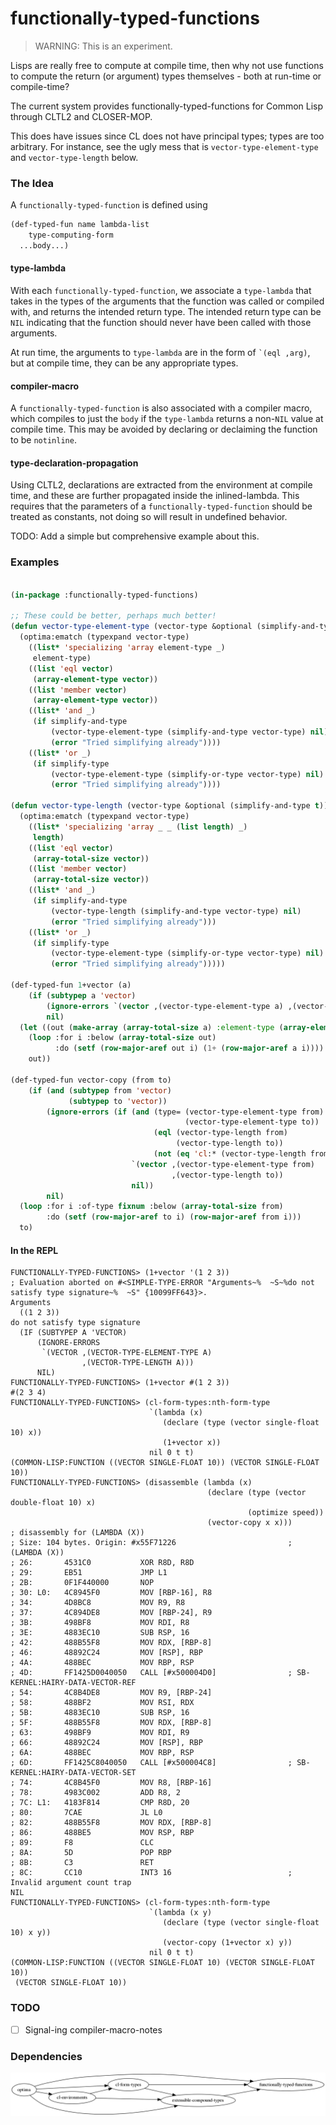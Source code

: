 # functionally-typed-functions

> WARNING: This is an experiment.

Lisps are really free to compute at compile time, then why not use functions to compute the return (or argument) types themselves - both at run-time or compile-time?

The current system provides functionally-typed-functions for Common Lisp through CLTL2 and CLOSER-MOP.

This does have issues since CL does not have principal types; types are too arbitrary. For instance, see the ugly mess that is `vector-type-element-type` and `vector-type-length` below.

### The Idea

A `functionally-typed-function` is defined using

```lisp
(def-typed-fun name lambda-list
    type-computing-form
  ...body...)
```

#### type-lambda

With each `functionally-typed-function`, we associate a `type-lambda` that takes in the types of the arguments that the function was called or compiled with, and returns the intended return type. The intended return type can be `NIL` indicating that the function should never have been called with those arguments.

At run time, the arguments to `type-lambda` are in the form of `` `(eql ,arg) ``, but at compile time, they can be any appropriate types.

#### compiler-macro

A `functionally-typed-function` is also associated with a compiler macro, which compiles to just the `body` if the `type-lambda` returns a non-`NIL` value at compile time. This may be avoided by declaring or declaiming the function to be `notinline`.

#### type-declaration-propagation

Using CLTL2, declarations are extracted from the environment at compile time, and these are further propagated inside the inlined-lambda. This requires that the parameters of a `functionally-typed-function` should be treated as constants, not doing so will result in undefined behavior.

TODO: Add a simple but comprehensive example about this.

### Examples

```lisp

(in-package :functionally-typed-functions)

;; These could be better, perhaps much better!
(defun vector-type-element-type (vector-type &optional (simplify-and-type t))
  (optima:ematch (typexpand vector-type)
    ((list* 'specializing 'array element-type _)
     element-type)
    ((list 'eql vector)
     (array-element-type vector))
    ((list 'member vector)
     (array-element-type vector))
    ((list* 'and _)
     (if simplify-and-type
         (vector-type-element-type (simplify-and-type vector-type) nil)
         (error "Tried simplifying already"))))
    ((list* 'or _)
     (if simplify-type
         (vector-type-element-type (simplify-or-type vector-type) nil)
         (error "Tried simplifying already"))))

(defun vector-type-length (vector-type &optional (simplify-and-type t))
  (optima:ematch (typexpand vector-type)
    ((list* 'specializing 'array _ _ (list length) _)
     length)
    ((list 'eql vector)
     (array-total-size vector))
    ((list 'member vector)
     (array-total-size vector))
    ((list* 'and _)
     (if simplify-and-type
         (vector-type-length (simplify-and-type vector-type) nil)
         (error "Tried simplifying already")))
    ((list* 'or _)
     (if simplify-type
         (vector-type-element-type (simplify-or-type vector-type) nil)
         (error "Tried simplifying already")))))

(def-typed-fun 1+vector (a)
    (if (subtypep a 'vector)
        (ignore-errors `(vector ,(vector-type-element-type a) ,(vector-type-length a)))
        nil)
  (let ((out (make-array (array-total-size a) :element-type (array-element-type a))))
    (loop :for i :below (array-total-size out)
          :do (setf (row-major-aref out i) (1+ (row-major-aref a i))))
    out))

(def-typed-fun vector-copy (from to)
    (if (and (subtypep from 'vector)
             (subtypep to 'vector))
        (ignore-errors (if (and (type= (vector-type-element-type from)
                                       (vector-type-element-type to))
                                (eql (vector-type-length from)
                                     (vector-type-length to))
                                (not (eq 'cl:* (vector-type-length from))))
                           `(vector ,(vector-type-element-type from)
                                    ,(vector-type-length to))
                           nil))
        nil)
  (loop :for i :of-type fixnum :below (array-total-size from)
        :do (setf (row-major-aref to i) (row-major-aref from i)))
  to)
```

#### In the REPL

```
FUNCTIONALLY-TYPED-FUNCTIONS> (1+vector '(1 2 3))
; Evaluation aborted on #<SIMPLE-TYPE-ERROR "Arguments~%  ~S~%do not satisfy type signature~%  ~S" {10099FF643}>.
Arguments
  ((1 2 3))
do not satisfy type signature
  (IF (SUBTYPEP A 'VECTOR)
      (IGNORE-ERRORS
       `(VECTOR ,(VECTOR-TYPE-ELEMENT-TYPE A)
                ,(VECTOR-TYPE-LENGTH A)))
      NIL)
FUNCTIONALLY-TYPED-FUNCTIONS> (1+vector #(1 2 3))
#(2 3 4)
FUNCTIONALLY-TYPED-FUNCTIONS> (cl-form-types:nth-form-type
                               `(lambda (x)
                                  (declare (type (vector single-float 10) x))
                                  (1+vector x))
                               nil 0 t t)
(COMMON-LISP:FUNCTION ((VECTOR SINGLE-FLOAT 10)) (VECTOR SINGLE-FLOAT 10))
FUNCTIONALLY-TYPED-FUNCTIONS> (disassemble (lambda (x)
                                            (declare (type (vector double-float 10) x)
                                                     (optimize speed))
                                            (vector-copy x x)))
; disassembly for (LAMBDA (X))
; Size: 104 bytes. Origin: #x55F71226                         ; (LAMBDA (X))
; 26:       4531C0           XOR R8D, R8D
; 29:       EB51             JMP L1
; 2B:       0F1F440000       NOP
; 30: L0:   4C8945F0         MOV [RBP-16], R8
; 34:       4D8BC8           MOV R9, R8
; 37:       4C894DE8         MOV [RBP-24], R9
; 3B:       498BF8           MOV RDI, R8
; 3E:       4883EC10         SUB RSP, 16
; 42:       488B55F8         MOV RDX, [RBP-8]
; 46:       48892C24         MOV [RSP], RBP
; 4A:       488BEC           MOV RBP, RSP
; 4D:       FF1425D0040050   CALL [#x500004D0]                ; SB-KERNEL:HAIRY-DATA-VECTOR-REF
; 54:       4C8B4DE8         MOV R9, [RBP-24]
; 58:       488BF2           MOV RSI, RDX
; 5B:       4883EC10         SUB RSP, 16
; 5F:       488B55F8         MOV RDX, [RBP-8]
; 63:       498BF9           MOV RDI, R9
; 66:       48892C24         MOV [RSP], RBP
; 6A:       488BEC           MOV RBP, RSP
; 6D:       FF1425C8040050   CALL [#x500004C8]                ; SB-KERNEL:HAIRY-DATA-VECTOR-SET
; 74:       4C8B45F0         MOV R8, [RBP-16]
; 78:       4983C002         ADD R8, 2
; 7C: L1:   4183F814         CMP R8D, 20
; 80:       7CAE             JL L0
; 82:       488B55F8         MOV RDX, [RBP-8]
; 86:       488BE5           MOV RSP, RBP
; 89:       F8               CLC
; 8A:       5D               POP RBP
; 8B:       C3               RET
; 8C:       CC10             INT3 16                          ; Invalid argument count trap
NIL
FUNCTIONALLY-TYPED-FUNCTIONS> (cl-form-types:nth-form-type
                               `(lambda (x y)
                                  (declare (type (vector single-float 10) x y))
                                  (vector-copy (1+vector x) y))
                               nil 0 t t)
(COMMON-LISP:FUNCTION ((VECTOR SINGLE-FLOAT 10) (VECTOR SINGLE-FLOAT 10))
 (VECTOR SINGLE-FLOAT 10))
```

### TODO

- [ ] Signal-ing compiler-macro-notes

### Dependencies

![./ftf.png](./ftf.png)
